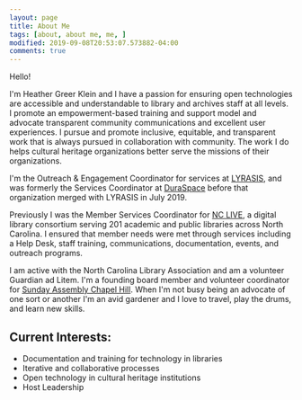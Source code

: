 ```yaml
---
layout: page
title: About Me
tags: [about, about me, me, ]
modified: 2019-09-08T20:53:07.573882-04:00
comments: true
---
```


Hello! 

I'm Heather Greer Klein and I have a passion for ensuring open technologies are accessible and understandable to library and archives staff at all levels. I promote an empowerment-based training and support model and advocate transparent community communications and excellent user experiences. I pursue and promote inclusive, equitable, and transparent work that is always pursued in collaboration with community. The work I do helps cultural heritage organizations better serve the missions of their organizations.

I'm the Outreach & Engagement Coordinator for services at <a href="https://lyrasis.org">LYRASIS</a>, and was formerly the Services Coordinator at <a href="https://duraspace.org">DuraSpace</a> before that organization merged with LYRASIS in July 2019. 

Previously I was the Member Services Coordinator for <a href="https://nclive.org">NC LIVE</a>, a digital library consortium serving 201 academic and public libraries across North Carolina. I ensured that member needs were met through services including a Help Desk, staff training, communications, documentation, events, and outreach programs. 

I am active with the North Carolina Library Association and am a volunteer Guardian ad Litem. I'm a founding board member and volunteer coordinator for <a href="https://sundayassemblychapelhill.org">Sunday Assembly Chapel Hill</a>. When I'm not busy being an advocate of one sort or another I'm an avid gardener and I love to travel, play the drums, and learn new skills.

## Current Interests:
* Documentation and training for technology in libraries
* Iterative and collaborative processes
* Open technology in cultural heritage institutions
* Host Leadership
